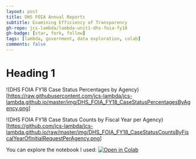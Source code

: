 ```yaml
---
layout: post
title: DHS FOIA Annual Reports
subtitle: Examining Efficiency of Transparency
gh-repo: jcs-lambda/lambda-unit1-dhs-foia-fy18
gh-badge: [star, fork, follow]
tags: [lambda, government, data exploration, colab]
comments: false
---
```


# Heading 1

!(DHS FOIA FY18 Case Status Percentages by Agency)[https://raw.githubusercontent.com/jcs-lambda/jcs-lambda.github.io/master/img/DHS_FOIA_FY18_CaseStatusPercentagesByAgency.png]

!(DHS FOIA FY18 Case Status Counts by Fiscal Year per Agency)[https://github.com/jcs-lambda/jcs-lambda.github.io/raw/master/img/DHS_FOIA_FY18_CaseStatusCountsByFiscalYearOfInitialRequestPerAgency.png]

You can explore the notebook I used: [![Open in Colab](https://colab.research.google.com/assets/colab-badge.svg)](https://colab.research.google.com/github/jcs-lambda/lambda-unit1-dhs-foia-fy18/blob/master/jcs_DS10_Unit1_DataStorytelling.ipynb)
